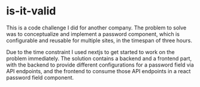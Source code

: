 # is-it-valid

This is a code challenge I did for another company. The problem to solve was to conceptualize and implement a password component, which is configurable and reusable for multiple sites, in the timespan of three hours.

Due to the time constraint I used nextjs to get started to work on the problem immediately. The solution contains a backend and a frontend part, with the backend to provide different configurations for a password field via API endpoints, and the frontend to consume those API endpoints in a react password field component.
